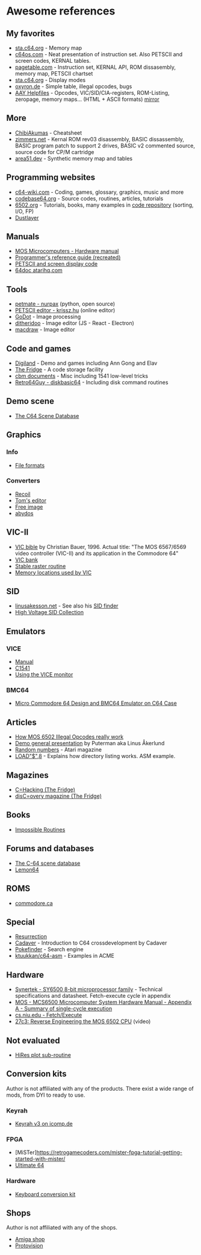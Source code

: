 # Awesome references

## My favorites

- [sta.c64.org](https://sta.c64.org/cbm64mem.html) - Memory map
- [c64os.com](http://www.c64os.com/post/6502instructions) - Neat presentation of instruction set. Also PETSCII and screen codes, KERNAL tables.
- [pagetable.com](https://www.pagetable.com/c64ref/6502/) - Instruction set, KERNAL API, ROM dissasembly, memory map, PETSCII chartset
- [sta.c64.org](https://sta.c64.org/cbm64disp.html) - Display modes
- [oxyron.de](http://www.oxyron.de/html/opcodes02.html) - Simple table, illegal opcodes, bugs
- [AAY Helpfiles](http://www.the-dreams.de/aay.html) - Opcodes, VIC/SID/CIA-registers, ROM-Listing, zeropage, memory maps... (HTML + ASCII formats) [mirror](http://unusedino.de/ec64/technical/aay/c64/)

## More

- [ChibiAkumas](https://www.chibiakumas.com/6502/c64.php) - Cheatsheet
- [zimmers.net](http://www.zimmers.net/anonftp/pub/cbm/src/c64/) - Kernal ROM rev03 disassembly, BASIC dissassembly, BASIC program patch to support 2 drives, BASIC v2 commented source, source code for CP/M cartridge
- [area51.dev](https://area51.dev/c64/kernal/memorymap/) - Synthetic memory map and tables

## Programming websites

- [c64-wiki.com](https://www.c64-wiki.com) - Coding, games, glossary, graphics, music and more
- [codebase64.org](https://codebase64.org/doku.php?id=base:start) - Source codes, routines, articles, tutorials
- [6502.org](http://6502.org/) - Tutorials, books, many examples in [code repository](http://6502.org/source/) (sorting, I/O, FP)
- [Dustlayer](https://dustlayer.com/)

## Manuals

- [MOS Microcomputers - Hardware manual](http://www.zimmers.net/anonftp/pub/cbm/manuals/mos/mcs6500_family_hardware_manual.pdf)
- [Programmer's reference guide (recreated)](https://pickledlight.blogspot.com/p/commodore-64-guides.html)
- [PETSCII and screen display code](https://www.aivosto.com/articles/petscii.pdf)
- [64doc atarihq.com](http://www.atarihq.com/danb/files/64doc.txt)

## Tools

- [petmate - nurpax](https://nurpax.github.io/petmate/) (python, open source)
- [PETSCII editor - krissz.hu](http://petscii.krissz.hu/) (online editor)
- [GoDot](https://codeberg.org/jan0sch/GoDot) - Image processing
- [ditheridoo](https://github.com/fieserWolF/ditheridoo) - Image editor (JS - React - Electron)
- [macdraw](https://mcdraw.xyz/) - Image editor

## Code and games

- [Digiland](https://digilander.libero.it/ice00/program/c64.html) - Demo and games including Ann Gong and Elav
- [The Fridge](http://www.ffd2.com/fridge/) - A code storage facility
- [cbm documents](http://www.zimmers.net/anonftp/pub/cbm/documents/) - Misc including 1541 low-level tricks
- [Retro64Guy - diskbasic64](https://github.com/Retro64Guy/diskbasic64/blob/master/incDISKTOOL_CMD.asm) - Including disk command routines

## Demo scene

- [The C64 Scene Database](https://csdb.dk/)

## Graphics

### Info

- [File formats](https://codebase64.org/doku.php?id=base:c64_grafix_files_specs_list_v0.03)

### Converters

- [Recoil](https://recoil.sourceforge.net/)
- [Tom's editor](https://tomseditor.com/)
- [Free image](https://freeimage.sourceforge.io/features.html)
- [abydos](http://snisurset.net/code/abydos/supported.html)

## VIC-II

- [VIC bible](http://www.zimmers.net/cbmpics/cbm/c64/vic-ii.txt) by Christian Bauer, 1996. Actual title: "The MOS 6567/6569 video controller (VIC-II) and its application in the Commodore 64"
- [VIC bank](https://www.c64-wiki.com/wiki/VIC_bank)
- [Stable raster routine](https://codebase64.org/doku.php?id=base:stable_raster_routine)
- [Memory locations used by VIC](https://github.com/wizofwor/C64-Notes/blob/master/notes/Memory-locations-used-by-VIC.md)

## SID

- [linusakesson.net](https://www.linusakesson.net/music/sidstuff/index.php) - See also his [SID finder](https://www.linusakesson.net/themes/)
- [High Voltage SID Collection](https://www.hvsc.c64.org/downloads)

## Emulators

### VICE

- [Manual](https://vice-emu.sourceforge.io/vice_toc.html)
- [C1541](https://www-c64--wiki-de.translate.goog/wiki/C1541_(VICE)?_x_tr_sl=auto&_x_tr_tl=en&_x_tr_hl=en&_x_tr_pto=wapp)
- [Using the VICE monitor](https://codebase64.org/doku.php?id=base:using_the_vice_monitor)

### BMC64

- [Micro Commodore 64 Design and BMC64 Emulator on C64 Case](https://www.artstation.com/blogs/blockmind/rRO3/micro-commodore-64-design-and-bmc64-emulator-on-c64-case)

## Articles

- [How MOS 6502 Illegal Opcodes really work](https://www.pagetable.com/?p=39)
- [Demo general presentation](https://codebase64.org/doku.php?id=base:demo_coding_introduction) by Puterman aka Linus Åkerlund
- [Random numbers](https://www.atarimagazines.com/compute/issue72/random_numbers.php) - Atari magazine
- [LOAD"$",8](https://www.pagetable.com/?p=273) - Explains how directory listing works. ASM example.

## Magazines

- [C=Hacking (The Fridge)](http://www.ffd2.com/fridge/chacking/)
- [disC=overy magazine (The Fridge)](http://www.ffd2.com/fridge/discovery/)

## Books

- [Impossible Routines](http://book6502.altervista.org/files/books/Impossible_Routines_for_the_C64_1984_Duckworth_text.pdf)

## Forums and databases

- [The C-64 scene database](https://csdb.dk/)
- [Lemon64](https://www.lemon64.com)

## ROMS

- [commodore.ca](https://www.commodore.ca/manuals/funet/cbm/firmware/computers/c64/index-t.html)

## Special

- [Resurrection](https://codebase64.org/doku.php?id=projects:resurrection)
- [Cadaver](https://cadaver.github.io/rants/crossdev.html) - Introduction to C64 crossdevelopment by Cadaver
- [Pokefinder](http://ftp.pokefinder.org/) - Search engine
- [ktuukkan/c64-asm](https://github.com/ktuukkan/c64-asm) - Examples in ACME

## Hardware

- [Synertek - SY6500 8-bit microprocessor family](https://www.princeton.edu/~mae412/HANDOUTS/Datasheets/6502.pdf) - Technical specifications and datasheet. Fetch-execute cycle in appendix
- [MOS - MCS6500 Microcomputer System Hardware Manual - Appendix A - Summary of single-cycle execution](https://xotmatrix.github.io/6502/6502-single-cycle-execution.html)
- [cs.niu.edu - Fetch/Execute](https://faculty.cs.niu.edu/~berezin/463/notes/fetchex.html)
- [27c3: Reverse Engineering the MOS 6502 CPU](https://www.youtube.com/watch?v=fWqBmmPQP40) (video)
  
## Not evaluated

- [HiRes plot sub-routine](https://github.com/spoitras/High-resolution-plot-sub-routine)

## Conversion kits

Author is not affiliated with any of the products. There exist a wide range of mods, from DYI to ready to use.

### Keyrah

- [Keyrah v3 on icomp.de](hhttp://wiki.icomp.de/wiki/Keyrah_V3)

### FPGA

- [MiSTer]https://retrogamecoders.com/mister-fpga-tutorial-getting-started-with-mister/
- [Ultimate 64](https://retrogamecoders.com/ultimate64-review/)

### Hardware

- [Keyboard conversion kit](https://store.go4retro.com/c-key-keyboard-adapter/)

## Shops

Author is not affiliated with any of the shops.

- [Amiga shop](https://www.amiga-shop.net/en/C64-hardware-accessories:::95.html)
- [Protovision](https://www.protovision.games/shop/)
